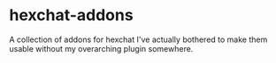 # hexchat-addons
A collection of addons for hexchat
I've actually bothered to make them usable without my overarching plugin somewhere.

